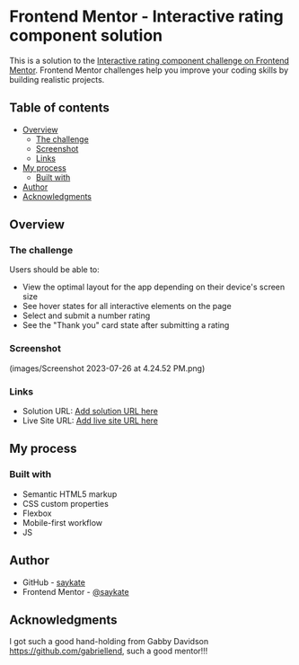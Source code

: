 # Frontend Mentor - Interactive rating component solution

This is a solution to the [Interactive rating component challenge on Frontend Mentor](https://www.frontendmentor.io/challenges/interactive-rating-component-koxpeBUmI). Frontend Mentor challenges help you improve your coding skills by building realistic projects. 

## Table of contents

- [Overview](#overview)
  - [The challenge](#the-challenge)
  - [Screenshot](#screenshot)
  - [Links](#links)
- [My process](#my-process)
  - [Built with](#built-with)
- [Author](#author)
- [Acknowledgments](#acknowledgments)

## Overview

### The challenge

Users should be able to:

- View the optimal layout for the app depending on their device's screen size
- See hover states for all interactive elements on the page
- Select and submit a number rating
- See the "Thank you" card state after submitting a rating

### Screenshot

(images/Screenshot 2023-07-26 at 4.24.52 PM.png)

### Links

- Solution URL: [Add solution URL here](https://github.com/saykate/interactive-rating-component-main)
- Live Site URL: [Add live site URL here](https://saykate.github.io/interactive-rating-component-main/)

## My process

### Built with

- Semantic HTML5 markup
- CSS custom properties
- Flexbox
- Mobile-first workflow
- JS

## Author

- GitHub - [saykate](https://github.com/saykate)
- Frontend Mentor - [@saykate](https://www.frontendmentor.io/profile/saykate)

## Acknowledgments

I got such a good hand-holding from Gabby Davidson https://github.com/gabriellend, such a good mentor!!!

